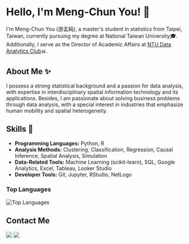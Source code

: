 # Hello, I'm Meng-Chun You! 👋

I'm Meng-Chun You (游孟純), a master's student in statistics from Taipei, Taiwan, currently pursuing my degree at National Taiwan University🎓. Additionally, I serve as the Director of Academic Affairs at [NTU Data Analytics Club](https://ntudac.com/)📊.

## About Me ✨

I possess a strong statistical background and a passion for data analysis, with expertise in interdisciplinary spatial information technology and its applications. Besides, I am passionate about solving business problems through data analysis, with a special interest in industries that emphasize human mobility and spatial heterogeneity.

## Skills 🔧

- **Programming Languages:** Python, R
- **Analysis Methods:** Clustering, Classification, Regression, Causal Inference, Spatial Analysis, Simulation
- **Data-Related Tools:** Machine Learning (scikit-learn), SQL, Google Analytics, Excel, Tableau, Looker Studio
- **Developer Tools:** Git, Jupyter, RStudio, NetLogo

### Top Languages
![Top Languages](https://github-readme-stats.vercel.app/api/top-langs/?username=MengChunYou&layout=compact&show_icons=true&include_all_commits=true&border_radius=15&hide_border=true&langs_count=8&hide=jupyter%20notebook)

## Contact Me

[<img src="https://img.shields.io/badge/Gmail-D14836?style=for-the-badge&logo=gmail&logoColor=white" />](mailto:angeladk394@gmail.com)
[<img src="https://img.shields.io/badge/LinkedIn-0077B5?style=for-the-badge&logo=linkedin&logoColor=white" />](https://www.linkedin.com/in/meng-chun-you)
